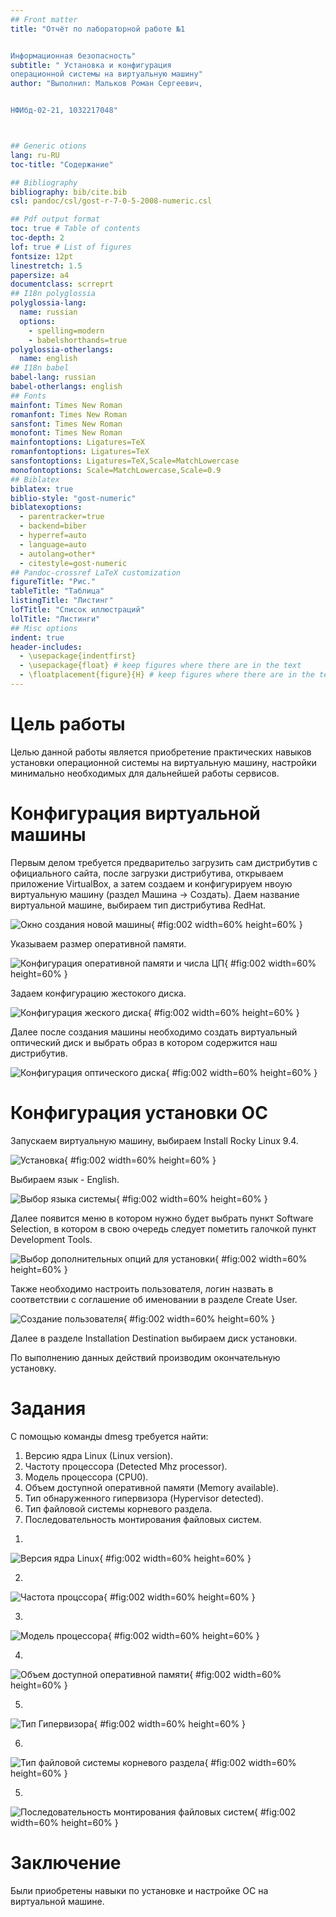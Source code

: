 ```yaml
---
## Front matter
title: "Отчёт по лабораторной работе №1


Информационная безопасность"
subtitle: " Установка и конфигурация
операционной системы на виртуальную машину"
author: "Выполнил: Мальков Роман Сергеевич, 


НФИбд-02-21, 1032217048"



## Generic otions
lang: ru-RU
toc-title: "Содержание"

## Bibliography
bibliography: bib/cite.bib
csl: pandoc/csl/gost-r-7-0-5-2008-numeric.csl

## Pdf output format
toc: true # Table of contents
toc-depth: 2
lof: true # List of figures
fontsize: 12pt
linestretch: 1.5
papersize: a4
documentclass: scrreprt
## I18n polyglossia
polyglossia-lang:
  name: russian
  options:
	- spelling=modern
	- babelshorthands=true
polyglossia-otherlangs:
  name: english
## I18n babel
babel-lang: russian
babel-otherlangs: english
## Fonts
mainfont: Times New Roman
romanfont: Times New Roman
sansfont: Times New Roman
monofont: Times New Roman
mainfontoptions: Ligatures=TeX
romanfontoptions: Ligatures=TeX
sansfontoptions: Ligatures=TeX,Scale=MatchLowercase
monofontoptions: Scale=MatchLowercase,Scale=0.9
## Biblatex
biblatex: true
biblio-style: "gost-numeric"
biblatexoptions:
  - parentracker=true
  - backend=biber
  - hyperref=auto
  - language=auto
  - autolang=other*
  - citestyle=gost-numeric
## Pandoc-crossref LaTeX customization
figureTitle: "Рис."
tableTitle: "Таблица"
listingTitle: "Листинг"
lofTitle: "Список иллюстраций"
lolTitle: "Листинги"
## Misc options
indent: true
header-includes:
  - \usepackage{indentfirst}
  - \usepackage{float} # keep figures where there are in the text
  - \floatplacement{figure}{H} # keep figures where there are in the text
---
```


# Цель работы

Целью данной работы является приобретение практических навыков установки операционной системы на виртуальную машину, настройки минимально необходимых для дальнейшей работы сервисов.


# Конфигурация виртуальной машины

Первым делом требуется предварительо загрузить сам дистрибутив с официального сайта, после загрузки дистрибутива, открываем приложение VirtualBox, 
а затем создаем и конфигурируем нвоую виртуальную машину (раздел Машина -> Создать). Даем название виртуальной машине, выбираем тип дистрибутива RedHat.

![Окно создания новой машины](Screens/conf.PNG){ #fig:002 width=60% height=60% }

Указываем размер оперативной памяти.

![Конфигурация оперативной памяти и числа ЦП](Screens/conf1.PNG){ #fig:002 width=60% height=60% }

Задаем конфигурацию жестокого диска.

![Конфигурация жеского диска](Screens/conf2.PNG){ #fig:002 width=60% height=60% }

Далее после создания машины необходимо создать виртуальный оптический диск и выбрать образ в котором содержится наш дистрибутив.

![Конфигурация оптического диска](Screens/conf3.PNG){ #fig:002 width=60% height=60% }

# Конфигурация установки ОС

Запускаем виртуальную машину, выбираем Install Rocky Linux 9.4.

![Установка](Screens/os1.PNG){ #fig:002 width=60% height=60% }

Выбираем язык - English.

![Выбор языка системы](Screens/os2.PNG){ #fig:002 width=60% height=60% }

Далее появится меню в котором нужно будет выбрать пункт Software Selection, в котором в свою очередь следует пометить галочкой пункт Development Tools.

![Выбор дополнительных опций для установки](Screens/os3.PNG){ #fig:002 width=60% height=60% }

Также необходимо настроить пользователя, логин назвать в соответствии с соглашение об именовании в разделе Create User. 

![Создание пользователя](Screens/os4.PNG){ #fig:002 width=60% height=60% }

Далее в разделе Installation Destination выбираем диск установки.

По выполнению данных действий производим окончательную установку.

# Задания

С помощью команды dmesg требуется найти:

1. Версию ядра Linux (Linux version).    
2. Частоту процессора (Detected Mhz processor).    
3. Модель процессора (CPU0).    
4. Объем доступной оперативной памяти (Memory available).    
5. Тип обнаруженного гипервизора (Hypervisor detected).     
6. Тип файловой системы корневого раздела.     
7. Последовательность монтирования файловых систем. 


1) 

![Версия ядра Linux](Screens/dmesg2.PNG){ #fig:002 width=60% height=60% }


2) 

![Частота процссора](Screens/dmesg3.PNG){ #fig:002 width=60% height=60% }

3) 

![Модель процессора](Screens/dmesg4.PNG){ #fig:002 width=60% height=60% }

4) 

![Объем доступной оперативной памяти](Screens/dmesg5.PNG){ #fig:002 width=60% height=60% }

5) 

![Тип Гипервизора](Screens/dmesg6.PNG){ #fig:002 width=60% height=60% }

6) 

![Тип файловой системы корневого раздела](Screens/root.PNG){ #fig:002 width=60% height=60% }


5) 

![Последовательность монтирования файловых систем](Screens/dmesg7.PNG){ #fig:002 width=60% height=60% }

# Заключение

Были приобретены навыки по установке и настройке ОС на виртуальной машине.